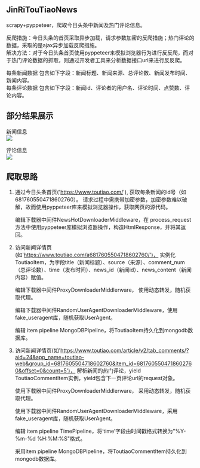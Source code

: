 ## JinRiTouTiaoNews
scrapy+pyppeteer，爬取今日头条中新闻及热门评论信息。 

反爬措施：今日头条的首页采取异步加载，请求参数加密的反爬措施；热门评论的数据，采取的是ajax异步加载反爬措施。    
解决方法：对于今日头条首页使用pyppeteer来模拟浏览器行为进行反反爬，而对于热门评论数据的抓取，则通过开发者工具来分析数据接口url来进行反反爬。   

每条新闻数据 包含如下字段：新闻标题、新闻来源、总评论数、新闻发布时间、新闻内容。       
每条评论数据 包含如下字段：新闻id、评论者的用户名、评论时间、点赞数、评论内容。

## 部分结果展示

新闻信息   
![](https://github.com/cyhleo/JinRiTouTiaoNews/blob/master/image/news.png)    

评论信息   
![](https://github.com/cyhleo/JinRiTouTiaoNews/blob/master/image/comments.png)

## 爬取思路

1. 通过今日头条首页('https://www.toutiao.com/'),
获取每条新闻的id号（如6817605504718602760）。
请求过程中需携带加密参数，加密参数难以破解，故而使用pyppeteer库来模拟浏览器操作，获取网页的源代码。

    编辑下载器中间件NewsHotDownloaderMiddleware，在 process_request方法中使用pyppeteer库模拟浏览器操作，构造HtmlResponse，并将其返回。


2. 访问新闻详情页(如'https://www.toutiao.com/a6817605504718602760/')，
实例化ToutiaoItem，为字段title（新闻标题）、source（来源）、comment_num（总评论数）、time（发布时间）、news_id（新闻id）、news_content（新闻内容）赋值。

    编辑下载器中间件ProxyDownloaderMiddlerware， 使用动态转发，随机获取代理。

    编辑下载器中间件RandomUserAgentDownloaderMiddleware，使用fake_useragent库，随机获取UserAgent。

    编辑 item pipeline MongoDBPipeline，将ToutiaoItem持久化到mongodb数据库。


3. 访问新闻详情页(如'https://www.toutiao.com/article/v2/tab_comments/?aid=24&app_name=toutiao-web&group_id=6817605504718602760&item_id=6817605504718602760&offset=0&count=5')，
解析新闻的热门评论，yield ToutiaoCommentItem实例，yield包含下一页评论url的request对象。

    使用下载器中间件ProxyDownloaderMiddlerware， 采用动态转发，随机获取代理。

    使用下载器中间件RandomUserAgentDownloaderMiddleware，采用fake_useragent库，随机获取UserAgent。

    编辑 item pipeline TimePipeline，将’time’字段由时间戳格式转换为"%Y-%m-%d %H:%M:%S"格式。

    采用item pipeline MongoDBPipeline，将ToutiaoCommentItem持久化到mongodb数据库。
